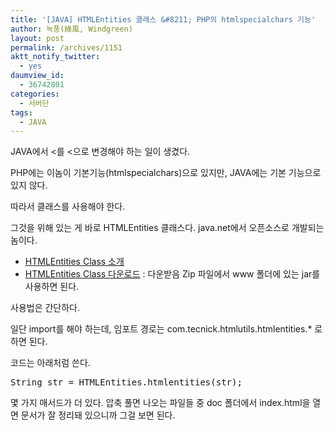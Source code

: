```yaml
---
title: '[JAVA] HTMLEntities 클래스 &#8211; PHP의 htmlspecialchars 기능'
author: 녹풍(綠風, Windgreen)
layout: post
permalink: /archives/1151
aktt_notify_twitter:
  - yes
daumview_id:
  - 36742801
categories:
  - 서버단
tags:
  - JAVA
---
```

JAVA에서 <를 <으로 변경해야 하는 일이 생겼다.

PHP에는 이놈이 기본기능(htmlspecialchars)으로 있지만, JAVA에는 기본 기능으로 있지 않다.

따라서 클래스를 사용해야 한다.

그것을 위해 있는 게 바로 HTMLEntities 클래스다. java.net에서 오픈소스로 개발되는 놈이다.

*   [HTMLEntities Class 소개][1]
*   [HTMLEntities Class 다운로드][2] : 다운받음 Zip 파일에서 www 폴더에 있는 jar를 사용하면 된다.

사용법은 간단하다.

일단 import를 해야 하는데, 임포트 경로는 com.tecnick.htmlutils.htmlentities.* 로 하면 된다.

코드는 아래처럼 쓴다.

<pre class="brush:java">String str = HTMLEntities.htmlentities(str);</pre>

몇 가지 매서드가 더 있다. 압축 풀면 나오는 파일들 중 doc 폴더에서 index.html을 열면 문서가 잘 정리돼 있으니까 그걸 보면 된다.

 [1]: http://www.tecnick.com/public/code/cp_dpage.php?aiocp_dp=htmlentities
 [2]: http://sourceforge.net/projects/htmlentities/